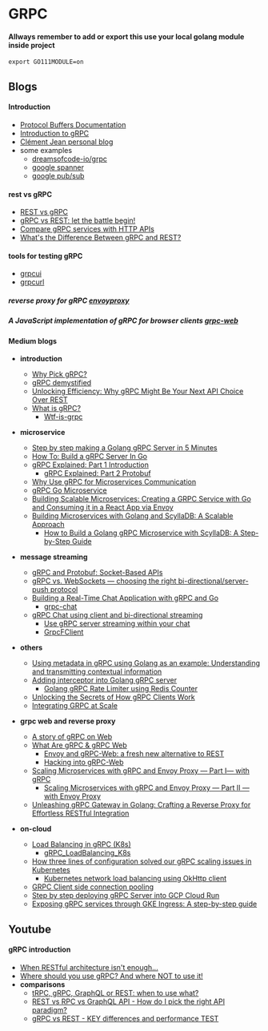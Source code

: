 # GRPC

#### Allways remember to add or export this use your local golang module inside project
```
export GO111MODULE=on
```

## Blogs

#### Introduction
- [Protocol Buffers Documentation](https://protobuf.dev/programming-guides/proto3/)
- [Introduction to gRPC](https://grpc.io/docs/what-is-grpc/introduction/)
- [Clément Jean personal blog](https://clement-jean.github.io/)
- some examples
  - [dreamsofcode-io/grpc](https://github.com/dreamsofcode-io/grpc)
  - [google spanner](https://github.com/googleapis/googleapis/blob/master/google/spanner/v1/spanner.proto)
  - [google pub/sub](https://github.com/googleapis/googleapis/blob/master/google/pubsub/v1/pubsub.proto)


#### rest vs gRPC
- [REST vs gRPC](https://husobee.github.io/golang/rest/grpc/2016/05/28/golang-rest-v-grpc.html)
- [gRPC vs REST: let the battle begin!](https://www.slideshare.net/borisovalex/grpc-vs-rest-let-the-battle-begin-81800634)
- [Compare gRPC services with HTTP APIs](https://learn.microsoft.com/en-us/aspnet/core/grpc/comparison?view=aspnetcore-3.0)
- [What's the Difference Between gRPC and REST?](https://aws.amazon.com/compare/the-difference-between-grpc-and-rest/)

#### tools for testing gRPC
- [grpcui](https://github.com/fullstorydev/grpcui)
- [grpcurl](https://github.com/fullstorydev/grpcurl)


##### reverse proxy for gRPC [envoyproxy](https://www.envoyproxy.io/docs/envoy/latest/intro/arch_overview/other_protocols/grpc)  </br>
##### A JavaScript implementation of gRPC for browser clients [grpc-web](https://github.com/grpc/grpc-web)


#### Medium blogs

- **introduction**
  - [Why Pick gRPC?](https://medium.com/@baaalaji.arumugam/why-choose-grpc-because-its-the-cool-kid-in-the-api-block-f13a5fd96198)
  - [gRPC demystified](https://medium.com/@positiveb16/grpc-demystified-a455b694af9c)
  - [Unlocking Efficiency: Why gRPC Might Be Your Next API Choice Over REST](https://medium.com/@coderviewer/unlocking-efficiency-why-grpc-might-be-your-next-api-choice-over-rest-4a3b2ad06390)
  - [What is gRPC?](https://blog.stackademic.com/wtf-is-grpc-part-1-authentication-and-authorization-in-flutter-and-golang-74edc9a62285#setup-basic-project-in-golang)
    - [Wtf-is-grpc](https://github.com/Djsmk123/wtf-is-grpc)

- **microservice**
  - [Step by step making a Golang gRPC Server in 5 Minutes](https://blog.stackademic.com/step-by-step-making-a-golang-grpc-server-in-5-minutes-c8a36287ca36)
  - [How To: Build a gRPC Server In Go](https://pascalallen.medium.com/how-to-build-a-grpc-server-in-go-943f337c4e05)
  - [gRPC Explained: Part 1 Introduction](https://medium.com/@dwivedi.ankit21/grpc-explained-part-1-introduction-6582dc4c7977)
    - [gRPC Explained: Part 2 Protobuf](https://medium.com/@dwivedi.ankit21/grpc-explained-part-2-protobuf-19d3d7f26cfa)
  - [Why Use gRPC for Microservices Communication](https://medium.com/@ali.assar/why-use-grpc-for-microservices-communication-632c077e5ce9)
  - [gRPC Go Microservice](https://rancavil.medium.com/grpc-go-microservice-b10dba570ec2)
  - [Building Scalable Microservices: Creating a GRPC Service with Go and Consuming it in a React App via Envoy](https://medium.com/@digvijay17july/building-scalable-microservices-creating-a-grpc-service-with-go-and-consuming-it-in-a-react-app-1de3c4385c05)
  - [Building Microservices with Golang and ScyllaDB: A Scalable Approach](https://medium.com/@jitenderkmr/building-microservices-with-golang-and-scylladb-a-scalable-approach-0ccb74cb95b4)
    - [How to Build a Golang gRPC Microservice with ScyllaDB: A Step-by-Step Guide](https://medium.com/@jitenderkmr/how-to-build-a-golang-grpc-microservice-with-scylladb-a-step-by-step-guide-c146797e8b1c)

- **message streaming**
  - [gRPC and Protobuf: Socket-Based APIs](https://blog.stackademic.com/grpc-and-protobuf-socket-based-apis-45f8421ba467)
  - [gRPC vs. WebSockets — choosing the right bi-directional/server-push protocol](https://medium.com/@n.sobadjiev_2847/grpc-vs-websockets-choosing-the-right-bi-directional-server-push-protocol-ea8be3e733d5)
  - [Building a Real-Time Chat Application with gRPC and Go](https://medium.com/@bhadange.atharv/building-a-real-time-chat-application-with-grpc-and-go-aa226937ad3c)
    - [grpc-chat](https://github.com/atharv-bhadange/grpc-chat)
  - [gRPC Chat using client and bi-directional streaming](https://medium.com/@anton_tomchuk/grpc-chat-using-client-and-bi-directional-streaming-d3a7662482d4)
    - [Use gRPC server streaming within your chat](https://medium.com/@anton_tomchuk/use-grpc-server-streaming-within-your-chat-71b6cd53a6ad)
    - [GrpcFClient](https://github.com/5tommy5/GrpcFClient)

- **others**
  - [Using metadata in gRPC using Golang as an example: Understanding and transmitting contextual information](https://blog.stackademic.com/using-metadata-in-grpc-using-golang-as-an-example-understanding-and-transmitting-contextual-580ecdbc4b79)
  - [Adding interceptor into Golang gRPC server](https://medium.com/@mahes0/adding-interceptor-into-golang-grpc-server-0a5ea4d12f27)
    - [Golang gRPC Rate Limiter using Redis Counter](https://medium.com/@mahes0/golang-grpc-rate-limiter-using-redis-counter-9401da642a2e)
  - [Unlocking the Secrets of How gRPC Clients Work](https://medium.com/@satokenta940/unlocking-the-secrets-of-how-grpc-clients-work-436b93c14848)
  - [Integrating GRPC at Scale](https://medium.com/@pawansharma_28214/integrating-grpc-at-scale-70e32e05b112)
- **grpc web and reverse proxy**
  - [A story of gRPC on Web](https://blog.datamole.ai/a-story-of-grpc-on-web-f32d633b3aa3)
  - [What Are gRPC & gRPC Web](https://medium.com/@nxenon/what-are-grpc-grpc-web-ecc9c3094c82)
    - [Envoy and gRPC-Web: a fresh new alternative to REST](https://blog.envoyproxy.io/envoy-and-grpc-web-a-fresh-new-alternative-to-rest-6504ce7eb880)
    - [Hacking into gRPC-Web](https://infosecwriteups.com/hacking-into-grpc-web-a54053757a45)
  - [Scaling Microservices with gRPC and Envoy Proxy — Part I— with gRPC](https://levelup.gitconnected.com/scaling-microservices-with-grpc-and-envoy-72a64fc5bbb6)
    - [Scaling Microservices with gRPC and Envoy Proxy — Part II — with Envoy Proxy](https://medium.com/swlh/scaling-microservices-with-grpc-and-envoy-proxy-part-2-148f589b2a83)
  - [Unleashing gRPC Gateway in Golang: Crafting a Reverse Proxy for Effortless RESTful Integration](https://medium.com/@jitenderkmr/exploring-grpc-gateway-in-golang-building-a-reverse-proxy-for-seamless-restful-integration-d342fe5248c4)

- **on-cloud**
  - [Load Balancing in gRPC (K8s)](https://medium.com/@ujala2yz/load-balancing-in-grpc-k8s-1a1dcea726ae)
    - [gRPC_LoadBalancing_K8s](https://github.com/ujala-singh/gRPC_LoadBalancing_K8s#local-dev-setup)
  - [How three lines of configuration solved our gRPC scaling issues in Kubernetes](https://medium.com/jamf-engineering/how-three-lines-of-configuration-solved-our-grpc-scaling-issues-in-kubernetes-ca1ff13f7f06)
    - [Kubernetes network load balancing using OkHttp client](https://medium.com/jamf-engineering/kubernetes-network-load-balancing-using-okhttp-client-54a2db8fc668)
  - [GRPC Client side connection pooling](https://arpittech.medium.com/grpc-and-connection-pooling-49a4137095e7)
  - [Step by step deploying gRPC Server into GCP Cloud Run](https://medium.com/@mahes0/step-by-step-deploying-grpc-server-into-gcp-cloud-run-d80dd84e2a89)
  - [Exposing gRPC services through GKE Ingress: A step-by-step guide](https://chimbu.medium.com/exposing-grpc-services-through-gke-ingress-a-step-by-step-guide-2cdf09d74b2d)

## Youtube

#### gRPC introduction
- [When RESTful architecture isn't enough...](https://www.youtube.com/watch?v=_4TPM6clQjM)
- [Where should you use gRPC? And where NOT to use it!](https://www.youtube.com/watch?v=4SuFtQV8RCk)
- **comparisons**
	- [tRPC, gRPC, GraphQL or REST: when to use what?](https://www.youtube.com/watch?v=veAb1fSp1Lk)
	- [REST vs RPC vs GraphQL API - How do I pick the right API paradigm?](https://www.youtube.com/watch?v=hkXzsB8D_mo)
	- [gRPC vs REST - KEY differences and performance TEST](https://www.youtube.com/watch?v=JjsT-i-ZEBc)
